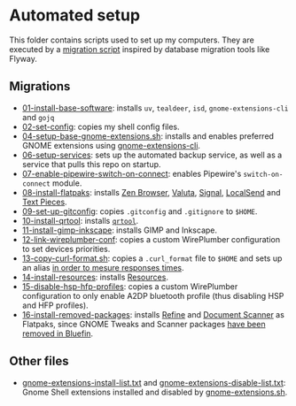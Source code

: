 # Automated setup

This folder contains scripts used to set up my computers. They are executed by a [migration script](migrate.sh) inspired
by database migration tools like Flyway.

## Migrations

* [01-install-base-software](01-install-base-software.sh): installs `uv`, `tealdeer`, `isd`, `gnome-extensions-cli`
  and `gojq`
* [02-set-config](02-set-config.sh): copies my shell config files.
* [04-setup-base-gnome-extensions.sh](04-setup-base-gnome-extensions.sh): installs and enables preferred GNOME extensions
  using [gnome-extensions-cli](https://github.com/essembeh/gnome-extensions-cli).
* [06-setup-services](06-setup-services.sh): sets up the automated backup service, as well as a service that pulls this
  repo on startup.
* [07-enable-pipewire-switch-on-connect](07-enable-pipewire-switch-on-connect.sh): enables Pipewire's `switch-on-connect`
  module.
* [08-install-flatpaks](08-install-flatpaks.sh): installs [Zen Browser](https://zen-browser.app/),
  [Valuta](https://apps.gnome.org/app/io.github.idevecore.Valuta), [Signal](https://signal.org/download/),
  [LocalSend](https://localsend.org) and [Text Pieces](https://apps.gnome.org/app/io.gitlab.liferooter.TextPieces).
* [09-set-up-gitconfig](09-set-up-gitconfig.sh): copies `.gitconfig` and `.gitignore` to `$HOME`.
* [10-install-qrtool](10-install-qrtool.sh): installs [`qrtool`](https://github.com/sorairolake/qrtool).
* [11-install-gimp-inkscape](11-install-gimp-inkscape.sh): installs GIMP and Inkscape.
* [12-link-wireplumber-conf](12-link-wireplumber-conf.sh): copies a custom WirePlumber configuration to set devices 
  priorities.
* [13-copy-curl-format.sh](13-copy-curl-format.sh): copies a `.curl_format` file to `$HOME` and sets up an alias
  [in order to mesure responses times](https://stackoverflow.com/a/22625150).
* [14-install-resources](14-install-resources.sh): installs [Resources](https://apps.gnome.org/fr/Resources/).
* [15-disable-hsp-hfp-profiles](15-disable-hsp-hfp-profiles.sh): copies a custom WirePlumber configuration to only 
enable A2DP bluetooth profile (thus disabling HSP and HFP profiles).
* [16-install-removed-packages](16-install-removed-packages.sh): installs [Refine](https://flathub.org/apps/page.tesk.Refine)
and [Document Scanner](https://flathub.org/apps/org.gnome.SimpleScan) as Flatpaks, since GNOME Tweaks and Scanner
packages [have been removed in Bluefin](https://universal-blue.discourse.group/t/upcoming-changes-to-bluefin-packages-for-the-f42-release/7711).

## Other files

* [gnome-extensions-install-list.txt](gnome-extensions-install-list.txt) and [gnome-extensions-disable-list.txt](gnome-extensions-disable-list.txt): Gnome Shell extensions installed and disabled by [gnome-extensions.sh](04-setup-base-gnome-extensions.sh). 
